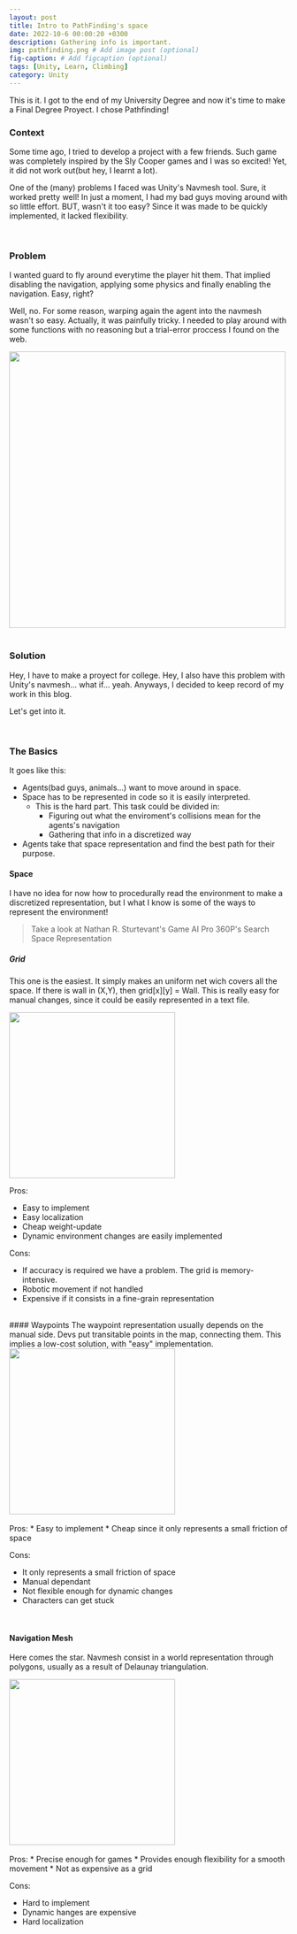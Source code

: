 ```yaml
---
layout: post
title: Intro to PathFinding's space
date: 2022-10-6 00:00:20 +0300
description: Gathering info is important.
img: pathfinding.png # Add image post (optional)
fig-caption: # Add figcaption (optional)
tags: [Unity, Learn, Climbing]
category: Unity
---
```


This is it. I got to the end of my University Degree and now it's time to make a Final Degree Proyect. I chose Pathfinding!

### Context
Some time ago, I tried to develop a project with a few friends. Such game was completely inspired by the Sly Cooper games and I was so excited! Yet, it did not
work out(but hey, I learnt a lot).

One of the (many) problems I faced was Unity's Navmesh tool. Sure, it worked pretty well! In just a moment, I had my bad guys moving around with so little effort.
BUT, wasn't it too easy? Since it was made to be quickly implemented, it lacked flexibility.

<br/>

### Problem
I wanted guard to fly around everytime the player hit them. That implied disabling the navigation, applying some physics and finally enabling the navigation. Easy, right?

Well, no. For some reason, warping again the agent into the navmesh wasn't so easy. Actually, it was painfully tricky. I needed to play around with some functions with no reasoning but a trial-error proccess I found on the web.

<div class="text-center">
    <img src="{{site.baseurl}}/assets/img/PathfindingIntro/Sil.png" class="rounded" width="500"/>
</div>

<br/>


### Solution
Hey, I have to make a proyect for college. Hey, I also have this problem with Unity's navmesh... what if... yeah. Anyways, I decided to keep record of my work in this blog.

Let's get into it.

<br/>

### The Basics
It goes like this:

* Agents(bad guys, animals...) want to move around in space.
* Space has to be represented in code so it is easily interpreted.
    * This is the hard part. This task could be divided in:
        * Figuring out what the enviroment's collisions mean for the agents's navigation
        * Gathering that info in a discretized way
* Agents take that space representation and find the best path for their purpose.

#### Space
I have no idea for now how to procedurally read the environment to make a discretized representation, but I what I know is some of the ways to represent the environment!

> Take a look at Nathan R. Sturtevant's Game AI Pro 360P's Search Space Representation

##### Grid
This one is the easiest. It simply makes an uniform net wich covers all the space. If there is wall in (X,Y), then grid[x][y] = Wall. This is really easy for manual changes, since it could be easily represented in a text file.

<div>
    <img src="{{site.baseurl}}/assets/img/PathfindingIntro/grid.png" class="rounded" width="300"/>
</div>

Pros:
* Easy to implement
* Easy localization
* Cheap weight-update
* Dynamic environment changes are easily implemented

Cons:
* If accuracy is required we have a problem. The grid is memory-intensive.
* Robotic movement if not handled
* Expensive if it consists in a fine-grain representation

<br>
#### Waypoints
The waypoint representation usually depends on the manual side. Devs put transitable points in the map, connecting them. This implies a low-cost solution, with "easy" implementation.

<div>
    <img src="{{site.baseurl}}/assets/img/PathfindingIntro/waypoints.png" class="rounded" width="300"/>
</div>
<br>
Pros:
* Easy to implement
* Cheap since it only represents a small friction of space
 
 Cons:
* It only represents a small friction of space
* Manual dependant
* Not flexible enough for dynamic changes
* Characters can get stuck

<br>


#### Navigation Mesh
Here comes the star. Navmesh consist in a world representation through polygons, usually as a result of Delaunay triangulation.

<div>
    <img src="{{site.baseurl}}/assets/img/PathfindingIntro/navmesh.png" class="rounded" width="300"/>
</div>
<br>
Pros:
* Precise enough for games
* Provides enough flexibility for a smooth movement
* Not as expensive as a grid

Cons:
* Hard to implement
* Dynamic hanges are expensive
* Hard localization
